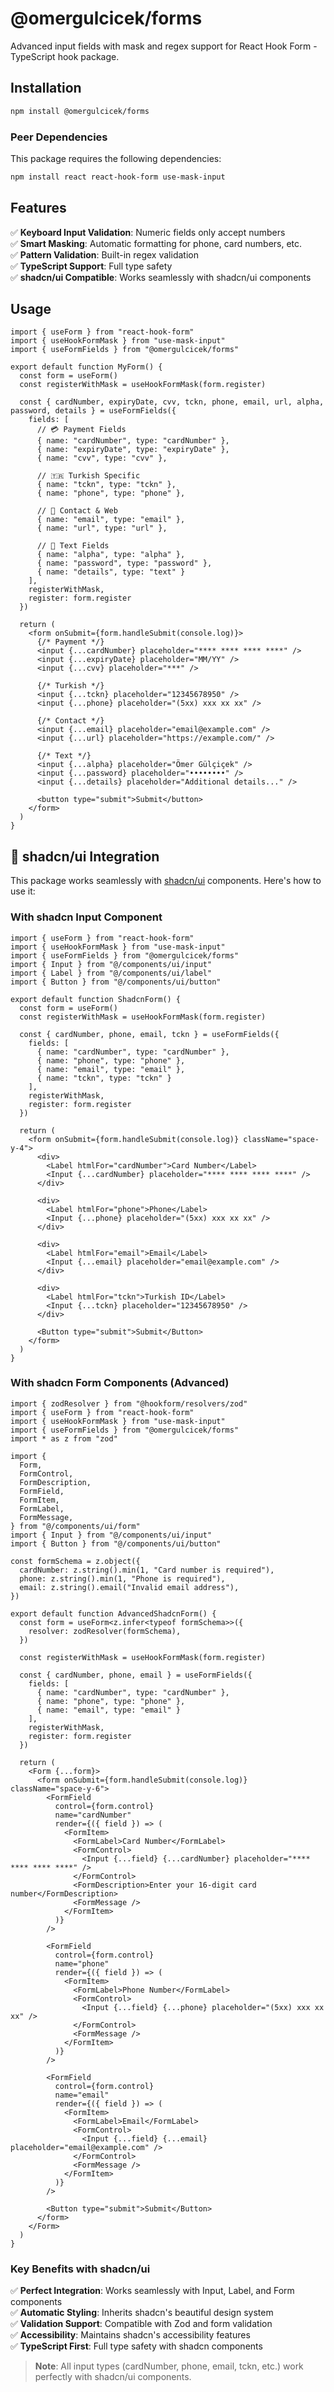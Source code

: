 # @omergulcicek/forms

Advanced input fields with mask and regex support for React Hook Form - TypeScript hook package.

## Installation

```bash
npm install @omergulcicek/forms
```

### Peer Dependencies

This package requires the following dependencies:

```bash
npm install react react-hook-form use-mask-input
```

## Features

✅ **Keyboard Input Validation**: Numeric fields only accept numbers  
✅ **Smart Masking**: Automatic formatting for phone, card numbers, etc.  
✅ **Pattern Validation**: Built-in regex validation  
✅ **TypeScript Support**: Full type safety  
✅ **shadcn/ui Compatible**: Works seamlessly with shadcn/ui components  

## Usage

```tsx
import { useForm } from "react-hook-form"
import { useHookFormMask } from "use-mask-input"
import { useFormFields } from "@omergulcicek/forms"

export default function MyForm() {
  const form = useForm()
  const registerWithMask = useHookFormMask(form.register)

  const { cardNumber, expiryDate, cvv, tckn, phone, email, url, alpha, password, details } = useFormFields({
    fields: [
      // 💳 Payment Fields
      { name: "cardNumber", type: "cardNumber" },
      { name: "expiryDate", type: "expiryDate" },
      { name: "cvv", type: "cvv" },
      
      // 🇹🇷 Turkish Specific
      { name: "tckn", type: "tckn" },
      { name: "phone", type: "phone" },
      
      // 📧 Contact & Web
      { name: "email", type: "email" },
      { name: "url", type: "url" },
      
      // 📝 Text Fields
      { name: "alpha", type: "alpha" },
      { name: "password", type: "password" },
      { name: "details", type: "text" }
    ],
    registerWithMask,
    register: form.register
  })

  return (
    <form onSubmit={form.handleSubmit(console.log)}>
      {/* Payment */}
      <input {...cardNumber} placeholder="**** **** **** ****" />
      <input {...expiryDate} placeholder="MM/YY" />
      <input {...cvv} placeholder="***" />
      
      {/* Turkish */}
      <input {...tckn} placeholder="12345678950" />
      <input {...phone} placeholder="(5xx) xxx xx xx" />
      
      {/* Contact */}
      <input {...email} placeholder="email@example.com" />
      <input {...url} placeholder="https://example.com/" />
      
      {/* Text */}
      <input {...alpha} placeholder="Ömer Gülçiçek" />
      <input {...password} placeholder="••••••••" />
      <input {...details} placeholder="Additional details..." />

      <button type="submit">Submit</button>
    </form>
  )
}
```

## 🎨 shadcn/ui Integration

This package works seamlessly with [shadcn/ui](https://ui.shadcn.com) components. Here's how to use it:

### With shadcn Input Component

```tsx
import { useForm } from "react-hook-form"
import { useHookFormMask } from "use-mask-input"
import { useFormFields } from "@omergulcicek/forms"
import { Input } from "@/components/ui/input"
import { Label } from "@/components/ui/label"
import { Button } from "@/components/ui/button"

export default function ShadcnForm() {
  const form = useForm()
  const registerWithMask = useHookFormMask(form.register)

  const { cardNumber, phone, email, tckn } = useFormFields({
    fields: [
      { name: "cardNumber", type: "cardNumber" },
      { name: "phone", type: "phone" },
      { name: "email", type: "email" },
      { name: "tckn", type: "tckn" }
    ],
    registerWithMask,
    register: form.register
  })

  return (
    <form onSubmit={form.handleSubmit(console.log)} className="space-y-4">
      <div>
        <Label htmlFor="cardNumber">Card Number</Label>
        <Input {...cardNumber} placeholder="**** **** **** ****" />
      </div>
      
      <div>
        <Label htmlFor="phone">Phone</Label>
        <Input {...phone} placeholder="(5xx) xxx xx xx" />
      </div>
      
      <div>
        <Label htmlFor="email">Email</Label>
        <Input {...email} placeholder="email@example.com" />
      </div>
      
      <div>
        <Label htmlFor="tckn">Turkish ID</Label>
        <Input {...tckn} placeholder="12345678950" />
      </div>

      <Button type="submit">Submit</Button>
    </form>
  )
}
```

### With shadcn Form Components (Advanced)

```tsx
import { zodResolver } from "@hookform/resolvers/zod"
import { useForm } from "react-hook-form"
import { useHookFormMask } from "use-mask-input"
import { useFormFields } from "@omergulcicek/forms"
import * as z from "zod"

import {
  Form,
  FormControl,
  FormDescription,
  FormField,
  FormItem,
  FormLabel,
  FormMessage,
} from "@/components/ui/form"
import { Input } from "@/components/ui/input"
import { Button } from "@/components/ui/button"

const formSchema = z.object({
  cardNumber: z.string().min(1, "Card number is required"),
  phone: z.string().min(1, "Phone is required"),
  email: z.string().email("Invalid email address"),
})

export default function AdvancedShadcnForm() {
  const form = useForm<z.infer<typeof formSchema>>({
    resolver: zodResolver(formSchema),
  })

  const registerWithMask = useHookFormMask(form.register)
  
  const { cardNumber, phone, email } = useFormFields({
    fields: [
      { name: "cardNumber", type: "cardNumber" },
      { name: "phone", type: "phone" },
      { name: "email", type: "email" }
    ],
    registerWithMask,
    register: form.register
  })

  return (
    <Form {...form}>
      <form onSubmit={form.handleSubmit(console.log)} className="space-y-6">
        <FormField
          control={form.control}
          name="cardNumber"
          render={({ field }) => (
            <FormItem>
              <FormLabel>Card Number</FormLabel>
              <FormControl>
                <Input {...field} {...cardNumber} placeholder="**** **** **** ****" />
              </FormControl>
              <FormDescription>Enter your 16-digit card number</FormDescription>
              <FormMessage />
            </FormItem>
          )}
        />

        <FormField
          control={form.control}
          name="phone"
          render={({ field }) => (
            <FormItem>
              <FormLabel>Phone Number</FormLabel>
              <FormControl>
                <Input {...field} {...phone} placeholder="(5xx) xxx xx xx" />
              </FormControl>
              <FormMessage />
            </FormItem>
          )}
        />

        <FormField
          control={form.control}
          name="email"
          render={({ field }) => (
            <FormItem>
              <FormLabel>Email</FormLabel>
              <FormControl>
                <Input {...field} {...email} placeholder="email@example.com" />
              </FormControl>
              <FormMessage />
            </FormItem>
          )}
        />

        <Button type="submit">Submit</Button>
      </form>
    </Form>
  )
}
```

### Key Benefits with shadcn/ui

✅ **Perfect Integration**: Works seamlessly with Input, Label, and Form components  
✅ **Automatic Styling**: Inherits shadcn's beautiful design system  
✅ **Validation Support**: Compatible with Zod and form validation  
✅ **Accessibility**: Maintains shadcn's accessibility features  
✅ **TypeScript First**: Full type safety with shadcn components  

> **Note**: All input types (cardNumber, phone, email, tckn, etc.) work perfectly with shadcn/ui components.
